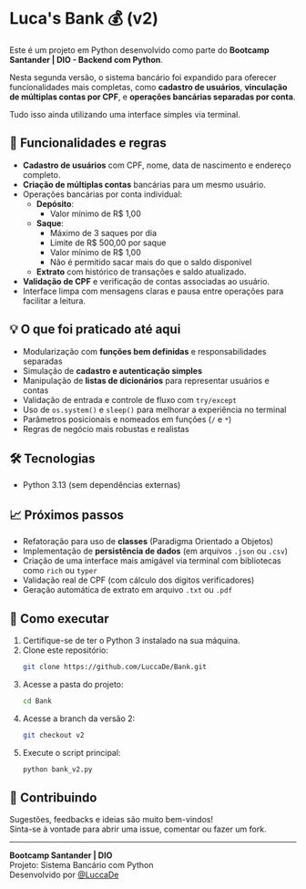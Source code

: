 # Luca's Bank 💰 (v2)

Este é um projeto em Python desenvolvido como parte do **Bootcamp Santander | DIO - Backend com Python**.

Nesta segunda versão, o sistema bancário foi expandido para oferecer funcionalidades mais completas, como **cadastro de usuários**, **vinculação de múltiplas contas por CPF**, e **operações bancárias separadas por conta**.

Tudo isso ainda utilizando uma interface simples via terminal.


## 📌 Funcionalidades e regras

- **Cadastro de usuários** com CPF, nome, data de nascimento e endereço completo.
- **Criação de múltiplas contas** bancárias para um mesmo usuário.
- Operações bancárias por conta individual:
  - **Depósito**:
    - Valor mínimo de R$ 1,00
  - **Saque**:
    - Máximo de 3 saques por dia
    - Limite de R$ 500,00 por saque
    - Valor mínimo de R$ 1,00
    - Não é permitido sacar mais do que o saldo disponível
  - **Extrato** com histórico de transações e saldo atualizado.
- **Validação de CPF** e verificação de contas associadas ao usuário.
- Interface limpa com mensagens claras e pausa entre operações para facilitar a leitura.


## 💡 O que foi praticado até aqui

- Modularização com **funções bem definidas** e responsabilidades separadas
- Simulação de **cadastro e autenticação simples**
- Manipulação de **listas de dicionários** para representar usuários e contas
- Validação de entrada e controle de fluxo com `try/except`
- Uso de `os.system()` e `sleep()` para melhorar a experiência no terminal
- Parâmetros posicionais e nomeados em funções (`/` e `*`)
- Regras de negócio mais robustas e realistas


## 🛠️ Tecnologias

- Python 3.13 (sem dependências externas)


## 📈 Próximos passos

- Refatoração para uso de **classes** (Paradigma Orientado a Objetos)
- Implementação de **persistência de dados** (em arquivos `.json` ou `.csv`)
- Criação de uma interface mais amigável via terminal com bibliotecas como `rich` ou `typer`
- Validação real de CPF (com cálculo dos dígitos verificadores)
- Geração automática de extrato em arquivo `.txt` ou `.pdf`


## 📂 Como executar

1. Certifique-se de ter o Python 3 instalado na sua máquina.
2. Clone este repositório:
   ```bash
   git clone https://github.com/LuccaDe/Bank.git
   ```
3. Acesse a pasta do projeto:
   ```bash
   cd Bank
   ```
4. Acesse a branch da versão 2:
   ```bash
   git checkout v2
   ```
4. Execute o script principal:
   ```bash
   python bank_v2.py
   ```


## 🤝 Contribuindo

Sugestões, feedbacks e ideias são muito bem-vindos!  
Sinta-se à vontade para abrir uma issue, comentar ou fazer um fork.

---

**Bootcamp Santander | DIO**  
Projeto: Sistema Bancário com Python  
Desenvolvido por [@LuccaDe](https://github.com/LuccaDe)

